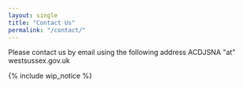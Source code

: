 ```yaml
---
layout: single
title: "Contact Us"
permalink: "/contact/"
---
```


Please contact us by email using the following address ACDJSNA "at" westsussex.gov.uk

{% include wip_notice %}
